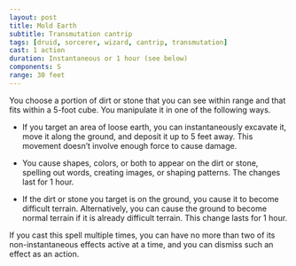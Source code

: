 ```yaml
---
layout: post
title: Mold Earth
subtitle: Transmutation cantrip
tags: [druid, sorcerer, wizard, cantrip, transmutation]
cast: 1 action
duration: Instantaneous or 1 hour (see below)
components: S
range: 30 feet
---
```

You choose a portion of dirt or stone that you can see within range and that fits within a 5-foot cube. You manipulate it in one of the following ways.

* If you target an area of loose earth, you can instantaneously excavate it, move it along the ground, and deposit it up to 5 feet away. This movement doesn’t involve enough force to cause damage.

* You cause shapes, colors, or both to appear on the dirt or stone, spelling out words, creating images, or shaping patterns. The changes last for 1 hour.

* If the dirt or stone you target is on the ground, you cause it to become difficult terrain. Alternatively, you can cause the ground to become normal terrain if it is already difficult terrain. This change lasts for 1 hour.

If you cast this spell multiple times, you can have no more than two of its non-instantaneous effects active at a time, and you can dismiss such an effect as an action.